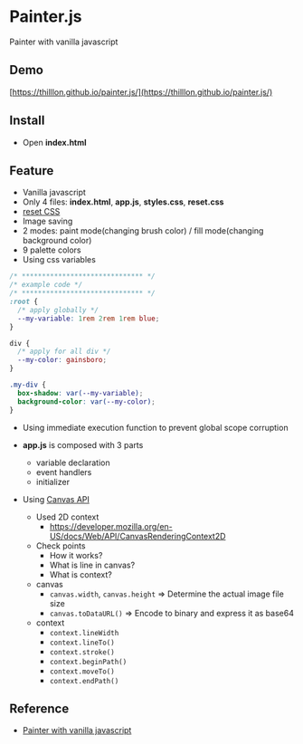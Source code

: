 # Painter.js

Painter with vanilla javascript

## Demo

[https://thilllon.github.io/painter.js/](https://thilllon.github.io/painter.js/)

## Install

- Open **index.html**

## Feature

- Vanilla javascript
- Only 4 files: **index.html**, **app.js**, **styles.css**, **reset.css**
- [reset CSS](https://meyerweb.com/eric/tools/css/reset/)
- Image saving
- 2 modes: paint mode(changing brush color) / fill mode(changing background color)
- 9 palette colors
- Using css variables

```css
/* ****************************** */
/* example code */
/* ****************************** */
:root {
  /* apply globally */
  --my-variable: 1rem 2rem 1rem blue;
}

div {
  /* apply for all div */
  --my-color: gainsboro;
}

.my-div {
  box-shadow: var(--my-variable);
  background-color: var(--my-color);
}
```

- Using immediate execution function to prevent global scope corruption
- **app.js** is composed with 3 parts

  - variable declaration
  - event handlers
  - initializer

- Using [Canvas API](https://developer.mozilla.org/docs/Web/API/Canvas_API)
  - Used 2D context
    - https://developer.mozilla.org/en-US/docs/Web/API/CanvasRenderingContext2D
  - Check points
    - How it works?
    - What is line in canvas?
    - What is context?
  - canvas
    - <code>canvas.width</code>, <code>canvas.height</code> => Determine the actual image file size
    - <code>canvas.toDataURL()</code> => Encode to binary and express it as base64
  - context
    - <code>context.lineWidth</code>
    - <code>context.lineTo()</code>
    - <code>context.stroke()</code>
    - <code>context.beginPath()</code>
    - <code>context.moveTo()</code>
    - <code>context.endPath()</code>

## Reference

- [Painter with vanilla javascript](https://nomadcoders.co/javascript-for-beginners-2/lectures/1710)
